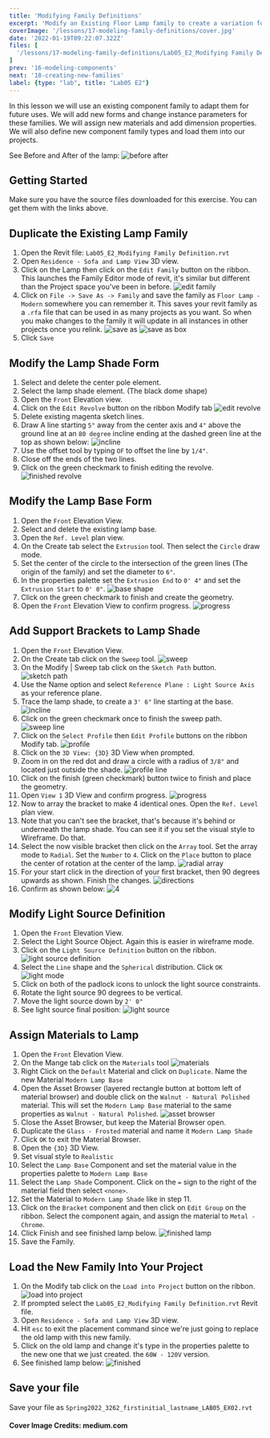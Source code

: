 ```yaml
---
title: 'Modifying Family Definitions'
excerpt: 'Modify an Existing Floor Lamp family to create a variation for use in other projects'
coverImage: '/lessons/17-modeling-family-definitions/cover.jpg'
date: '2022-01-19T09:22:07.322Z'
files: [
  '/lessons/17-modeling-family-definitions/Lab05_E2_Modifying Family Definition.rvt'
]
prev: '16-modeling-components'
next: '18-creating-new-families'
label: {type: "lab", title: "Lab05 E2"}
---
```


In this lesson we will use an existing component family to adapt them for future uses. We will add new forms and change instance parameters for these families. We will assign new materials and add dimension properties. We will also define new component family types and load them into our projects.

See Before and After of the lamp:
![before after](/lessons/17-modeling-family-definitions/before-after.png)

## Getting Started

Make sure you have the source files downloaded for this exercise. You can get them with the links above.

## Duplicate the Existing Lamp Family

1. Open the Revit file: ``Lab05_E2_Modifying Family Definition.rvt``
2. Open ``Residence - Sofa and Lamp View`` 3D view.
3. Click on the Lamp then click on the ``Edit Family`` button on the ribbon. This launches the Family Editor mode of revit, it's similar but different than the Project space you've been in before.
![edit family](/lessons/17-modeling-family-definitions/edit-family.png)
4. Click on ``File -> Save As -> Family`` and save the family as ``Floor Lamp - Modern`` somewhere you can remember it. This saves your revit family as a ``.rfa`` file that can be used in as many projects as you want. So when you make changes to the family it will update in all instances in other projects once you relink.
![save as](/lessons/17-modeling-family-definitions/save-as.png)
![save as box](/lessons/17-modeling-family-definitions/save-as-box.png)
5. Click ``Save``

## Modify the Lamp Shade Form

1. Select and delete the center pole element.
2. Select the lamp shade element. (The black dome shape)
3. Open the ``Front`` Elevation view.
4. Click on the ``Edit Revolve`` button on the ribbon Modify tab
![edit revolve](/lessons/17-modeling-family-definitions/edit-revolve.png)
5. Delete existing magenta sketch lines.
6. Draw A line starting ``5"`` away from the center axis and ``4"`` above the ground line at an ``80 degree`` incline ending at the dashed green line at the top as shown below:
![incline](/lessons/17-modeling-family-definitions/incline.png)
7. Use the offset tool by typing ``OF`` to offset the line by ``1/4"``.
8. Close off the ends of the two lines.
9. Click on the green checkmark to finish editing the revolve.
![finished revolve](/lessons/17-modeling-family-definitions/finished-revolve.png)

## Modify the Lamp Base Form

1. Open the ``Front`` Elevation View.
2. Select and delete the existing lamp base.
3. Open the ``Ref. Level`` plan view.
4. On the Create tab select the ``Extrusion`` tool. Then select the ``Circle`` draw mode.
5. Set the center of the circle to the intersection of the green lines (The origin of the family) and set the diameter to ``6"``.
6. In the properties palette set the ``Extrusion End`` to ``0' 4"`` and set the ``Extrusion Start`` to ``0' 0"``.
![base shape](/lessons/17-modeling-family-definitions/base-shape.png)
7. Click on the green checkmark to finish and create the geometry.
8. Open the ``Front`` Elevation View to confirm progress.
![progress](/lessons/17-modeling-family-definitions/base-new.png)

## Add Support Brackets to Lamp Shade

1. Open the ``Front`` Elevation View.
2. On the Create tab click on the ``Sweep`` tool.
![sweep](/lessons/17-modeling-family-definitions/sweep.png)
3. On the Modify | Sweep tab click on the ``Sketch Path`` button.
![sketch path](/lessons/17-modeling-family-definitions/sketch-path.png)
4. Use the Name option and select ``Reference Plane : Light Source Axis`` as your reference plane.
5. Trace the lamp shade, to create a ``3' 6"`` line starting at the base.
![incline](/lessons/17-modeling-family-definitions/incline.png)
6. Click on the green checkmark once to finish the sweep path.
![sweep line](/lessons/17-modeling-family-definitions/sweep-line.png)
7. Click on the ``Select Profile`` then ``Edit Profile`` buttons on the ribbon Modify tab.
![profile](/lessons/17-modeling-family-definitions/profile.png)
8. Click on the ``3D View: {3D}`` 3D View when prompted.
9. Zoom in on the red dot and draw a circle with a radius of ``3/8"`` and located just outside the shade.
![profile line](/lessons/17-modeling-family-definitions/profile-line.png)
10. Click on the finish (green checkmark) button twice to finish and place the geometry.
11. Open ``View 1`` 3D View and confirm progress.
![progress](/lessons/17-modeling-family-definitions/progress.png)
12. Now to array the bracket to make 4 identical ones. Open the ``Ref. Level`` plan view.
13. Note that you can't see the bracket, that's because it's behind or underneath the lamp shade. You can see it if you set the visual style to Wireframe. Do that.
14. Select the now visible bracket then click on the ``Array`` tool. Set the array mode to ``Radial``. Set the ``Number`` to ``4``. Click on the ``Place`` button to place the center of rotation at the center of the lamp.
![radial array](/lessons/17-modeling-family-definitions/radial-array.png)
15. For your start click in the direction of your first bracket, then 90 degrees upwards as shown. Finish the changes.
![directions](/lessons/17-modeling-family-definitions/directions.png)
16. Confirm as shown below:
![4](/lessons/17-modeling-family-definitions/4.png)

## Modify Light Source Definition

1. Open the ``Front`` Elevation View.
2. Select the Light Source Object. Again this is easier in wireframe mode.
3. Click on the ``Light Source Definition`` button on the ribbon.
![light source definition](/lessons/17-modeling-family-definitions/light-source-definition.png)
4. Select the ``Line`` shape and the ``Spherical`` distribution. Click ``OK``
![light mode](/lessons/17-modeling-family-definitions/light-mode.png)
5. Click on both of the padlock icons to unlock the light source constraints.
6. Rotate the light source 90 degrees to be vertical.
7. Move the light source down by ``2' 0"``
8. See light source final position:
![light source](/lessons/17-modeling-family-definitions/light-source.png)

## Assign Materials to Lamp

1. Open the ``Front`` Elevation View.
3. On the Mange tab click on the ``Materials`` tool
![materials](/lessons/17-modeling-family-definitions/materials.png)
4. Right Click on the ``Default`` Material and click on ``Duplicate``. Name the new Material ``Modern Lamp Base``
5. Open the Asset Browser (layered rectangle button at bottom left of material browser) and double click on the ``Walnut - Natural Polished`` material. This will set the ``Modern Lamp Base`` material to the same properties as ``Walnut - Natural Polished``.
![asset browser](/lessons/17-modeling-family-definitions/asset-browser.png)
6. Close the Asset Browser, but keep the Material Browser open.
7. Duplicate the ``Glass - Frosted`` material and name it ``Modern Lamp Shade``
8. Click ``OK`` to exit the Material Browser.
9. Open the ``{3D}`` 3D View.
10. Set visual style to ``Realistic``
11. Select the ``Lamp Base`` Component and set the material value in the properties palette to ``Modern Lamp Base``
12. Select the ``Lamp Shade`` Component. Click on the ``=`` sign to the right of the material field then select ``<none>``.
13. Set the Material to ``Modern Lamp Shade`` like in step 11.
14. Click on the ``Bracket`` component and then click on ``Edit Group`` on the ribbon. Select the component again, and assign the material to ``Metal - Chrome``.
15. Click Finish and see finished lamp below.
![finished lamp](/lessons/17-modeling-family-definitions/finished-lamp.png)
16. Save the Family.

## Load the New Family Into Your Project

1. On the Modify tab click on the ``Load into Project`` button on the ribbon.
![load into project](/lessons/17-modeling-family-definitions/load-into-project.png)
2. If prompted select the ``Lab05_E2_Modifying Family Definition.rvt`` Revit file.
3. Open ``Residence - Sofa and Lamp View`` 3D view.
4. Hit ``esc`` to exit the placement command since we're just going to replace the old lamp with this new family.
5. Click on the old lamp and change it's type in the properties palette to the new one that we just created. the ``60W - 120V`` version.
6. See finished lamp below:
![finished](/lessons/17-modeling-family-definitions/finished-lamp-in-model.png)

## Save your file

Save your file as ``Spring2022_3262_firstinitial_lastname_LAB05_EX02.rvt``

#### Cover Image Credits: medium.com